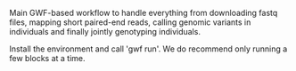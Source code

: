 Main GWF-based workflow to handle everything from downloading fastq files, mapping short paired-end reads, calling genomic variants in individuals and finally jointly genotyping individuals. 

Install the environment and call 'gwf run'. We do recommend only running a few blocks at a time.

